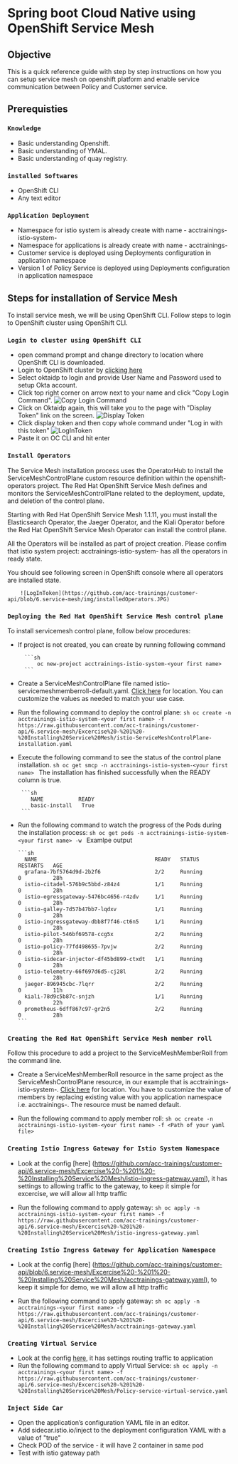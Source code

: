 # Spring boot Cloud Native using OpenShift Service Mesh

## Objective
This is a quick reference guide with step by step instructions on how you can setup service mesh on openshift platform and enable service communication between Policy and Customer service. 

## Prerequisties

### **`Knowledge`**
* Basic understanding Openshift.
* Basic understanding of YMAL.
* Basic understanding of quay registry.

### **`installed Softwares`**
* OpenShift CLI
* Any text editor

### **`Application Deployment`**
* Namespace for istio system is already create  with name - acctrainings-istio-system-<your first name>
* Namespace for applications is already create  with name - acctrainings-<your first name>
* Customer service is deployed using Deployments configuration in application namespace
* Version 1 of Policy Service is deployed using Deployments configuration in application namespace

## Steps for installation of Service Mesh
To install service mesh, we will be using OpenShift CLI. Follow steps to login to OpenShift cluster using OpenShift CLI.

### **`Login to cluster using OpenShift CLI`**
* open command prompt and change directory to location where OpenShift CLI is downloaded.
* Login to OpenShift cluster by [clicking here](https://oauth-openshift.apps.awsopenshift.ne-innovation.com/oauth/authorize?client_id=console&redirect_uri=https%3A%2F%2Fconsole-openshift-console.apps.awsopenshift.ne-innovation.com%2Fauth%2Fcallback&response_type=code&scope=user%3Afull&state=89ae6812) 
* Select oktaidp to login and provide User Name and Password used to setup Okta account.
* Click top right corner on arrow next to your name and click "Copy Login Command".
        ![Copy Login Command](https://github.com/acc-trainings/customer-api/blob/6.service-mesh/img/CopyLoginCommand.JPG?raw=true)
* Click on Oktaidp again, this will take you to the page with "Display Token" link on the screen.
        ![Display Token](https://github.com/acc-trainings/customer-api/blob/6.service-mesh/img/DisplayToken.JPG?raw=true)
* Click display token and then copy whole command under "Log in with this token"
        ![LogInToken](https://github.com/acc-trainings/customer-api/blob/6.service-mesh/img/LogInToken.JPG?raw=true)
* Paste it on OC CLI and hit enter

### **`Install Operators`**
The Service Mesh installation process uses the OperatorHub to install the ServiceMeshControlPlane custom resource definition within the openshift-operators project. The Red Hat OpenShift Service Mesh defines and monitors the ServiceMeshControlPlane related to the deployment, update, and deletion of the control plane.

Starting with Red Hat OpenShift Service Mesh 1.1.11, you must install the Elasticsearch Operator, the Jaeger Operator, and the Kiali Operator before the Red Hat OpenShift Service Mesh Operator can install the control plane.

All the Operators will be installed as part of project creation. Please confim that istio system project:  acctrainings-istio-system-<your first name> has all the operators in ready state.

You should see following screen in OpenShift console where all operators are installed state.
        
        ![LogInToken](https://github.com/acc-trainings/customer-api/blob/6.service-mesh/img/installedOperators.JPG)

### **`Deploying the Red Hat OpenShift Service Mesh control plane`**  

To install servicemesh control plane, follow below procedures:

* If project is not created, you can create by running following command

        ```sh
            oc new-project acctrainings-istio-system-<your first name>
        ```
* Create a ServiceMeshControlPlane file named istio-servicemeshmemberroll-default.yaml. [Click here](https://github.com/acc-trainings/customer-api/tree/6.service-mesh/Excercise%20-%201%20-%20Installing%20Service%20Mesh) for location. You can customize the values as needed to match your use case.
* Run the following command to deploy the control plane:
        ```sh
           oc create -n acctrainings-istio-system-<your first name> -f https://raw.githubusercontent.com/acc-trainings/customer-api/6.service-mesh/Excercise%20-%201%20-%20Installing%20Service%20Mesh/istio-ServiceMeshControlPlane-installation.yaml
        ```
* Execute the following command to see the status of the control plane installation.
        ```sh
           oc get smcp -n acctrainings-istio-system-<your first name>
        ```
  The installation has finished successfully when the READY column is true.

       ```sh
          NAME           READY
          basic-install   True
       ```
* Run the following command to watch the progress of the Pods during the installation process:
       ```sh
          oc get pods -n acctrainings-istio-system-<your first name> -w
       ```
  Examlpe output

      ```sh
        NAME                                     READY   STATUS             RESTARTS   AGE
        grafana-7bf5764d9d-2b2f6                 2/2     Running            0          28h
        istio-citadel-576b9c5bbd-z84z4           1/1     Running            0          28h
        istio-egressgateway-5476bc4656-r4zdv     1/1     Running            0          28h
        istio-galley-7d57b47bb7-lqdxv            1/1     Running            0          28h
        istio-ingressgateway-dbb8f7f46-ct6n5     1/1     Running            0          28h
        istio-pilot-546bf69578-ccg5x             2/2     Running            0          28h
        istio-policy-77fd498655-7pvjw            2/2     Running            0          28h
        istio-sidecar-injector-df45bd899-ctxdt   1/1     Running            0          28h
        istio-telemetry-66f697d6d5-cj28l         2/2     Running            0          28h
        jaeger-896945cbc-7lqrr                   2/2     Running            0          11h
        kiali-78d9c5b87c-snjzh                   1/1     Running            0          22h
        prometheus-6dff867c97-gr2n5              2/2     Running            0          28h
      ```

### **`Creating the Red Hat OpenShift Service Mesh member roll`**  
Follow this procedure to add a project to the ServiceMeshMemberRoll from the command line.

* Create a ServiceMeshMemberRoll resource in the same project as the ServiceMeshControlPlane resource, in our example that is acctrainings-istio-system-<your first name>. [Click here](https://github.com/acc-trainings/customer-api/blob/6.service-mesh/Excercise%20-%201%20-%20Installing%20Service%20Mesh/istio-servicemeshmemberroll-default.yaml) for location. You have to customize the value of members by replacing existing value with you application namespace i.e. acctrainings-<your first name>. The resource must be named default.

* Run the following command to apply member roll:
        ```sh
           oc create -n acctrainings-istio-system-<your first name> -f <Path of your yaml file>
        ```

### **`Creating Istio Ingress Gateway for Istio System Namespace`** 

* Look at the config [here] (https://github.com/acc-trainings/customer-api/6.service-mesh/Excercise%20-%201%20-%20Installing%20Service%20Mesh/istio-ingress-gateway.yaml), it has settings to allowing traffic to the gateway, to keep it simple for excercise, we will allow all http traffic

* Run the following command to apply gateway:
        ```sh
           oc apply -n acctrainings-istio-system-<your first name> -f https://raw.githubusercontent.com/acc-trainings/customer-api/6.service-mesh/Excercise%20-%201%20-%20Installing%20Service%20Mesh/istio-ingress-gateway.yaml
        ```
### **`Creating Istio Ingress Gateway for Application Namespace`** 
* Look at the config [here] (https://github.com/acc-trainings/customer-api/blob/6.service-mesh/Excercise%20-%201%20-%20Installing%20Service%20Mesh/acctrainings-gateway.yaml), to keep it simple for demo, we will allow all http traffic

* Run the following command to apply gateway:
        ```sh
			oc apply -n acctrainings-<your first name> -f https://raw.githubusercontent.com/acc-trainings/customer-api/6.service-mesh/Excercise%20-%201%20-%20Installing%20Service%20Mesh/acctrainings-gateway.yaml
        ```
### **`Creating Virtual Service`** 

* Look at the config [here](https://github.com/acc-trainings/customer-api/blob/6.service-mesh/Excercise%20-%201%20-%20Installing%20Service%20Mesh/Policy-service-virtual-service.yaml), it has settings routing traffic to application
*  Run the following command to apply Virtual Service:
        ```sh
			oc apply -n acctrainings-<your first name> -f https://raw.githubusercontent.com/acc-trainings/customer-api/6.service-mesh/Excercise%20-%201%20-%20Installing%20Service%20Mesh/Policy-service-virtual-service.yaml
        ```
### **`Inject Side Car`** 

* Open the application’s configuration YAML file in an editor.
* Add sidecar.istio.io/inject to the deployment configuration YAML with a value of "true"
* Check POD of the service - it will have 2 container in same pod
* Test with istio gateway path
